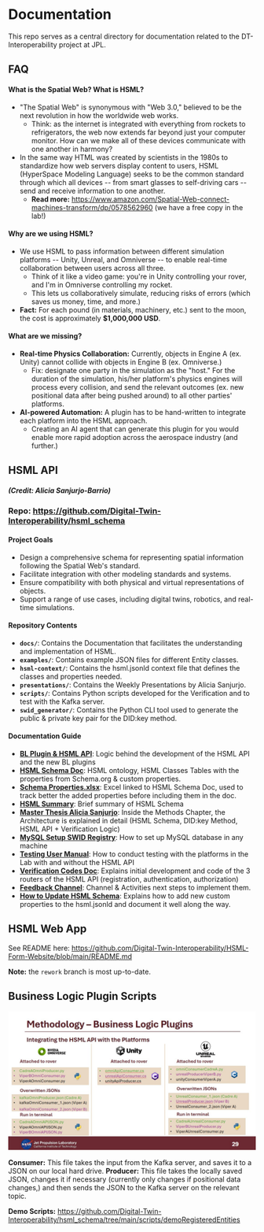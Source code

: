 # Documentation

This repo serves as a central directory for documentation related to the DT-Interoperability project at JPL.

## FAQ

#### What is the Spatial Web? What is HSML?
- "The Spatial Web" is synonymous with "Web 3.0," believed to be the next revolution in how the worldwide web works.
  - Think: as the internet is integrated with everything from rockets to refrigerators, the web now extends far beyond just your computer monitor. How can we make all of these devices communicate with one another in harmony?
- In the same way HTML was created by scientists in the 1980s to standardize how web servers display content to users, HSML (HyperSpace Modeling Language) seeks to be the common standard through which all devices -- from smart glasses to self-driving cars -- send and receive information to one another.
  - **Read more:** https://www.amazon.com/Spatial-Web-connect-machines-transform/dp/0578562960 (we have a free copy in the lab!)

#### Why are we using HSML?
- We use HSML to pass information between different simulation platforms -- Unity, Unreal, and Omniverse -- to enable real-time collaboration between users across all three.
  - Think of it like a video game: you're in Unity controlling your rover, and I'm in Omniverse controlling my rocket.
  - This lets us collaboratively simulate, reducing risks of errors (which saves us money, time, and more.)
- **Fact:** For each pound (in materials, machinery, etc.) sent to the moon, the cost is approximately **$1,000,000 USD**.

#### What are we missing?
- **Real-time Physics Collaboration:** Currently, objects in Engine A (ex. Unity) cannot collide with objects in Engine B (ex. Omniverse.)
  - Fix: designate one party in the simulation as the "host." For the duration of the simulation, his/her platform's physics engines will process every collision, and send the relevant outcomes (ex. new positional data after being pushed around) to all other parties' platforms.
- **AI-powered Automation:** A plugin has to be hand-written to integrate each platform into the HSML approach.
  - Creating an AI agent that can generate this plugin for you would enable more rapid adoption across the aerospace industry (and further.)
 
## HSML API
##### *(Credit: Alicia Sanjurjo-Barrio)*
### Repo: https://github.com/Digital-Twin-Interoperability/hsml_schema

#### Project Goals
- Design a comprehensive schema for representing spatial information following the Spatial Web's standard.
- Facilitate integration with other modeling standards and systems.
- Ensure compatibility with both physical and virtual representations of objects.
- Support a range of use cases, including digital twins, robotics, and real-time simulations.


#### Repository Contents
- **`docs/`**: Contains the Documentation that facilitates the understanding and implementation of HSML.
- **`examples/`**: Contains example JSON files for different Entity classes.
- **`hsml-context/`**: Contains the hsml.jsonld context file that defines the classes and properties needed.
- **`presentations/`**: Contains the Weekly Presentations by Alicia Sanjurjo.
- **`scripts/`**: Contains Python scripts developed for the Verification and to test with the Kafka server.
- **`swid_generator/`**: Contains the Python CLI tool used to generate the public & private key pair for the DID:key method.

#### Documentation Guide
- **[BL Plugin & HSML API](https://github.com/Digital-Twin-Interoperability/hsml_schema/blob/main/docs/BL%20Plugin%20%26%20HSML%20API.docx)**: Logic behind the development of the HSML API and the new BL plugins
- **[HSML Schema Doc](https://github.com/Digital-Twin-Interoperability/hsml_schema/blob/main/docs/HSML%20Schema%20Doc.docx)**: HSML ontology, HSML Classes Tables with the properties from Schema.org & custom properties.
- **[Schema Properties.xlsx](https://github.com/Digital-Twin-Interoperability/hsml_schema/blob/main/docs/Schema%20Properties.xlsx)**: Excel linked to HSML Schema Doc, used to track better the added properties before including them in the doc.
- **[HSML Summary](https://github.com/Digital-Twin-Interoperability/hsml_schema/blob/main/docs/HSML%20Summary.docx)**: Brief summary of HSML Schema
- **[Master Thesis Alicia Sanjurjo](https://github.com/Digital-Twin-Interoperability/hsml_schema/blob/main/docs/Master_Thesis_Alicia_Sanjurjo_345C_Draft_2.pdf)**: Inside the Methods Chapter, the Architecture is explained in detail (HSML Schema, DID:key Method, HSML API + Verification Logic)
- **[MySQL Setup SWID Registry](https://github.com/Digital-Twin-Interoperability/hsml_schema/blob/main/docs/MySQL%20Setup%20SWID%20Registry.docx)**: How to set up MySQL database in any machine
- **[Testing User Manual](https://github.com/Digital-Twin-Interoperability/hsml_schema/blob/main/docs/Testing%20User%20Manual.docx)**: How to conduct testing with the platforms in the Lab with and without the HSML API
- **[Verification Codes Doc](https://github.com/Digital-Twin-Interoperability/hsml_schema/blob/main/docs/Verification%20Codes%20Doc.docx)**: Explains initial development and code of the 3 routers of the HSML API (registration, authentication, authorization)
- **[Feedback Channel](https://github.com/Digital-Twin-Interoperability/hsml_schema/blob/main/docs/Feedback%20Channel.docx)**: Channel & Activities next steps to implement them.
- **[How to Update HSML Schema](https://github.com/Digital-Twin-Interoperability/hsml_schema/blob/main/docs/How%20to%20Update%20HSML%20Schema.docx)**: Explains how to add new custom properties to the hsml.jsonld and document it well along the way.

## HSML Web App

See README here: https://github.com/Digital-Twin-Interoperability/HSML-Form-Website/blob/main/README.md

**Note:** the ``rework`` branch is most up-to-date.

## Business Logic Plugin Scripts

![Script Breakdown](https://github.com/Digital-Twin-Interoperability/documentation/blob/main/scriptBreakdown.jpg "Script Breakdown")

**Consumer:** This file takes the input from the Kafka server, and saves it to a JSON on our local hard drive.
**Producer:** This file takes the locally saved JSON, changes it if necessary (currently only changes if positional data changes,) and then sends the JSON to the Kafka server on the relevant topic.

**Demo Scripts:** https://github.com/Digital-Twin-Interoperability/hsml_schema/tree/main/scripts/demoRegisteredEntities
